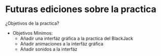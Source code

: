 # Futuras ediciones sobre la practica #

¿Objetivos de la practica?
- Objetivos Minimos:
  - Añadir una interfáz gráfica a la practica del BlackJack
  - Añadir animaciones a la interfáz gráfica
  - Añadir sonidos a la interfáz
